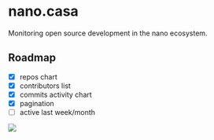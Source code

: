 # nano.casa
Monitoring open source development in the nano ecosystem.

## Roadmap
- [x] repos chart
- [x] contributors list
- [x] commits activity chart
- [x] pagination
- [ ] active last week/month

<img src="https://i.imgur.com/n5sUzXl.png">